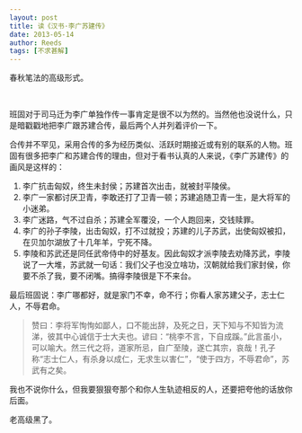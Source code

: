 ```yaml
---
layout: post
title: 读《汉书·李广苏建传》
date: 2013-05-14
author: Reeds
tags: [不求甚解]
---
```


  春秋笔法的高级形式。

<!--- more --->

<br>

班固对于司马迁为李广单独作传一事肯定是很不以为然的。当然他也没说什么，只是暗戳戳地把李广跟苏建合传，最后两个人并列着评价一下。

合传并不罕见，采用合传的多为经历类似、活跃时期接近或有别的联系的人物。班固有很多把李广和苏建合传的理由，但对于看书认真的人来说，《李广苏建传》的画风是这样的：

1. 李广抗击匈奴，终生未封侯；苏建首次出击，就被封平陵侯。
2. 李广一家都讨厌卫青，李敢还打了卫青一顿；苏建追随卫青一生，是大将军的小迷弟。
3. 李广迷路，气不过自杀；苏建全军覆没，一个人跑回来，交钱赎罪。
4. 李广的孙子李陵，出击匈奴，打不过就投；苏建的儿子苏武，出使匈奴被扣，在贝加尔湖放了十几年羊，宁死不降。
5. 李陵和苏武还是同任武帝侍中的好基友。因此匈奴才派李陵去劝降苏武，李陵说了一大堆，苏武就一句话：我们父子也没立啥功，汉朝就给我们家封侯，你要不杀了我，要不闭嘴。搞得李陵很是下不来台。

最后班固说：李广哪都好，就是家门不幸，命不行；你看人家苏建父子，志士仁人，不辱君命。

> 赞曰：李将军恂恂如鄙人，口不能出辞，及死之日，天下知与不知皆为流涕，彼其中心诚信于士大夫也。谚曰：“桃李不言，下自成蹊。”此言虽小，可以喻大。然三代之将，道家所忌，自广至陵，遂亡其宗，哀哉！孔子称“志士仁人，有杀身以成仁，无求生以害仁”，“使于四方，不辱君命”，苏武有之矣。

我也不说你什么，但我要狠狠夸那个和你人生轨迹相反的人，还要把夸他的话放你后面。

老高级黑了。